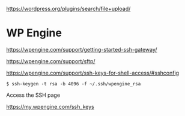 

https://wordpress.org/plugins/search/file+upload/

# WP Engine

https://wpengine.com/support/getting-started-ssh-gateway/

https://wpengine.com/support/sftp/

https://wpengine.com/support/ssh-keys-for-shell-access/#sshconfig


```
$ ssh-keygen -t rsa -b 4096 -f ~/.ssh/wpengine_rsa
```

Access the SSH page

https://my.wpengine.com/ssh_keys
